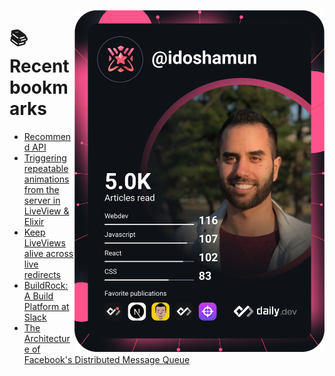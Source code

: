 <a href="https://app.daily.dev/idoshamun"><img src="https://raw.githubusercontent.com/idoshamun/idoshamun/devcard/devcard.svg" align='right' width="400" alt="Ido Shamun's Dev Card"/></a>

# 📚 Recent bookmarks
<!-- BOOKMARKS:START -->
- [Recommend API](https://app.daily.dev/posts/jRZ82wXke?utm_source=rss&utm_medium=bookmarks&utm_campaign=28849d86070e4c099c877ab6837c61f0)
- [Triggering repeatable animations from the server in LiveView &amp; Elixir](https://app.daily.dev/posts/39CIrrPyM?utm_source=rss&utm_medium=bookmarks&utm_campaign=28849d86070e4c099c877ab6837c61f0)
- [Keep LiveViews alive across live redirects](https://app.daily.dev/posts/KNChXWnMX?utm_source=rss&utm_medium=bookmarks&utm_campaign=28849d86070e4c099c877ab6837c61f0)
- [BuildRock: A Build Platform at Slack](https://app.daily.dev/posts/d5gTUv4Ko?utm_source=rss&utm_medium=bookmarks&utm_campaign=28849d86070e4c099c877ab6837c61f0)
- [The Architecture of Facebook&#39;s Distributed Message Queue](https://app.daily.dev/posts/SeDBPSkZc?utm_source=rss&utm_medium=bookmarks&utm_campaign=28849d86070e4c099c877ab6837c61f0)
<!-- BOOKMARKS:END -->
